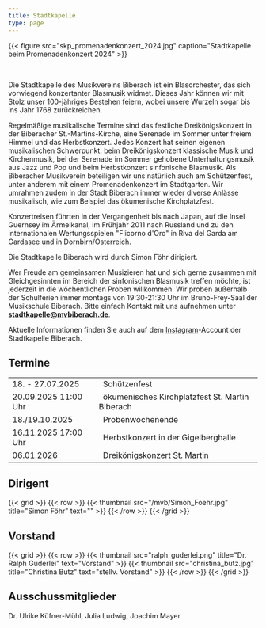 ```yaml
---
title: Stadtkapelle
type: page
---
```

{{< figure src="skp_promenadenkonzert_2024.jpg" caption="Stadtkapelle beim Promenadenkonzert 2024" >}}

<br />

Die Stadtkapelle des Musikvereins Biberach ist ein Blasorchester, das sich vorwiegend konzertanter Blasmusik widmet. Dieses Jahr können wir mit Stolz unser 100-jähriges Bestehen feiern, wobei unsere Wurzeln sogar bis ins Jahr 1768 zurückreichen.

Regelmäßige musikalische Termine sind das festliche Dreikönigskonzert in der Biberacher St.-Martins-Kirche, eine Serenade im Sommer unter freiem Himmel und das Herbstkonzert. Jedes Konzert hat seinen eigenen musikalischen Schwerpunkt: beim Dreikönigskonzert klassische Musik und Kirchenmusik, bei der Serenade im Sommer gehobene Unterhaltungsmusik aus Jazz und Pop und beim Herbstkonzert sinfonische Blasmusik. Als Biberacher Musikverein beteiligen wir uns natürlich auch am Schützenfest, unter anderem mit einem Promenadenkonzert im Stadtgarten. Wir umrahmen zudem in der Stadt Biberach immer wieder diverse Anlässe musikalisch, wie zum Beispiel das ökumenische Kirchplatzfest.

Konzertreisen führten in der Vergangenheit bis nach Japan, auf die Insel Guernsey im Ärmelkanal, im Frühjahr 2011 nach Russland und zu den internationalen Wertungsspielen "Flicorno d'Oro" in Riva del Garda am Gardasee und in Dornbirn/Österreich.

Die Stadtkapelle Biberach wird durch Simon Föhr dirigiert.

Wer Freude am gemeinsamen Musizieren hat und sich gerne zusammen mit Gleichgesinnten im Bereich der sinfonischen Blasmusik treffen möchte, ist  jederzeit in die wöchentlichen Proben willkommen. Wir proben außerhalb der Schulferien immer montags von 19:30-21:30 Uhr im Bruno-Frey-Saal der Musikschule Biberach. Bitte einfach Kontakt mit uns aufnehmen unter **stadtkapelle@mvbiberach.de**.

Aktuelle Informationen finden Sie auch auf dem [Instagram](https://instagram.com/stadtkapelle_biberach?igshid=YmMyMTA2M2Y=)-Account der Stadtkapelle Biberach.

## Termine
| | |
| ------ | ------ |
| 18. - 27.07.2025 | &nbsp;&nbsp;Schützenfest|
| 20.09.2025 11:00 Uhr | &nbsp;&nbsp;ökumenisches Kirchplatzfest St. Martin Biberach |
| 18./19.10.2025| &nbsp;&nbsp;Probenwochenende|
| 16.11.2025 17:00 Uhr | &nbsp;&nbsp;Herbstkonzert in der Gigelberghalle |
| 06.01.2026 | &nbsp;&nbsp;Dreikönigskonzert St. Martin |



## Dirigent 

{{< grid >}}
{{< row >}}
{{< thumbnail src="/mvb/Simon_Foehr.jpg" title="Simon Föhr" text="" >}}
{{< /row >}}
{{< /grid >}}   

## Vorstand
{{< grid >}}
{{< row >}}
{{< thumbnail src="ralph_guderlei.png" title="Dr. Ralph Guderlei" text="Vorstand" >}}
{{< thumbnail src="christina_butz.jpg" title="Christina Butz" text="stellv. Vorstand" >}}
{{< /row >}}
{{< /grid >}}   

## Ausschussmitglieder

Dr. Ulrike Küfner-Mühl, Julia Ludwig, Joachim Mayer